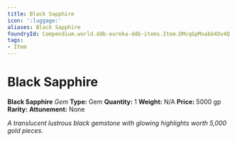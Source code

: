 ```yaml
---
title: Black Sapphire
icon: ':luggage:'
aliases: Black Sapphire
foundryId: Compendium.world.ddb-eureka-ddb-items.Item.DMcqGpMxabb4Ov4Q
tags:
- Item
---
```


# Black Sapphire

**Black Sapphire**
_Gem_
**Type:** Gem
**Quantity:** 1
**Weight:** N/A
**Price:** 5000 gp
**Rarity:** 
**Attunement:** None

*A translucent lustrous black gemstone with glowing highlights worth 5,000 gold pieces.*